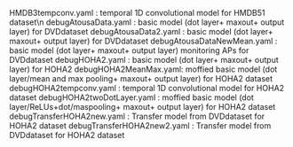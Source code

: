 
HMDB3tempconv.yaml	: temporal 1D convolutional model for HMDB51 dataset\n
debugAtousaData.yaml : basic model (dot layer+ maxout+ output layer) for DVDdataset
debugAtousaData2.yaml : basic model (dot layer+ maxout+ output layer) for DVDdataset
debugAtousaDataNewMean.yaml : basic model (dot layer+ maxout+ output layer) monitoring APs for DVDdataset
debugHOHA2.yaml : basic model (dot layer+ maxout+ output layer) for HOHA2
debugHOHA2MeanMax.yaml: moffied basic model (dot layer/mean and max pooling+ maxout+ output layer) for HOHA2 dataset
debugHOHA2tempconv.yaml : temporal 1D convolutional model for HOHA2 dataset
debugHOHA2twoDotLayer.yaml : moffied basic model (dot layer/ReLUs+dot/maspooling+ maxout+ output layer) for HOHA2 dataset
debugTransferHOHA2new.yaml : Transfer model from DVDdataset for HOHA2 dataset
debugTransferHOHA2new2.yaml : Transfer model from DVDdataset for HOHA2 dataset
